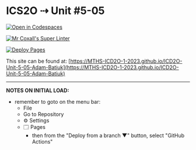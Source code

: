 # ICS2O ⇢ Unit #5-05

[![Open in Codespaces](https://classroom.github.com/assets/launch-codespace-7f7980b617ed060a017424585567c406b6ee15c891e84e1186181d67ecf80aa0.svg)](https://classroom.github.com/open-in-codespaces?assignment_repo_id=14958896)

[![Mr Coxall's Super Linter](https://github.com/MTHS-ICD2O-1-2023/ICD2O-Unit-5-05-Adam-Batiuk/workflows/Mr%20Coxall's%20Super%20Linter/badge.svg)](https://github.com/MTHS-ICD2O-1-2023/ICD2O-Unit-5-05-Adam-Batiuk/actions)

[![Deploy Pages](https://github.com/MTHS-ICD2O-1-2023/ICD2O-Unit-5-05-Adam-Batiuk/workflows/Deploy%20Pages/badge.svg)](https://github.com/MTHS-ICD2O-1-2023/ICD2O-Unit-5-05-Adam-Batiuk/actions)

This site can be found at: [https://MTHS-ICD2O-1-2023.github.io/ICD2O-Unit-5-05-Adam-Batiuk](https://MTHS-ICD2O-1-2023.github.io/ICD2O-Unit-5-05-Adam-Batiuk)

---

**NOTES ON INITIAL LOAD:**
- remember to goto on the menu bar:
  - File
  - Go to Repository
  - ⚙ Settings
  - 🗔 Pages
    - then from the "Deploy from a branch ▼" button, select "GitHub Actions"
